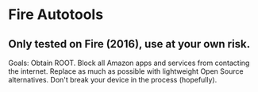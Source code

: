 # Fire Autotools
## Only tested on Fire (2016), use at your own risk.

Goals:
Obtain ROOT.
Block all Amazon apps and services from contacting the internet.
Replace as much as possible with lightweight Open Source alternatives.
Don't break your device in the process (hopefully).